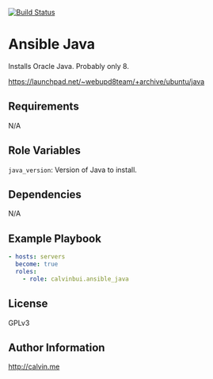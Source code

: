 [![Build Status](https://travis-ci.com/calvinbui/ansible-java.svg?branch=master)](https://travis-ci.com/calvinbui/ansible-java)

# Ansible Java

Installs Oracle Java. Probably only 8.

https://launchpad.net/~webupd8team/+archive/ubuntu/java

##  Requirements

N/A

## Role Variables

`java_version`: Version of Java to install.

## Dependencies

N/A

## Example Playbook

```yaml
- hosts: servers
  become: true
  roles:
    - role: calvinbui.ansible_java
```

## License

GPLv3

## Author Information

http://calvin.me
